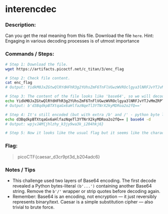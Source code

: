 # interencdec

### Description:

Can you get the real meaning from this file.
Download the file `here`.
Hint: Engaging in various decoding processes is of utmost importance

### Commands / Steps:

```bash
# Step 1: Download the file.
wget https://artifacts.picoctf.net/c_titan/3/enc_flag

# Step 2: Check file content.
cat enc_flag
# Output: YidkM0JxZGtwQlRYdHFhR3g2YUhsZmF6TnFlVGwzWVROclgya3lNRFJvYTJvMmZRPT0nCg==

# Step 3: The content of the file looks like 'base64', so we will decode it.
echo YidkM0JxZGtwQlRYdHFhR3g2YUhsZmF6TnFlVGwzWVROclgya3lNRFJvYTJvMmZRPT0nCg== | base64 -d
# Output: b'd3BqdkpBTXtqaGx6aHlfazNqeTl3YTNrX2kyMDRoa2o2fQ=='

# Step 4: It's still encoded (but with extra /b' and /' - python byte literal markers), so we will decode it for the second time excluding the trailing characters in the start and the end. 
echo d3BqdkpBTXtqaGx6aHlfazNqeTl3YTNrX2kyMDRoa2o2fQ== | base64 -d
# Output: wpjvJAM{jhlzhy_k3jy9wa3k_i204hkj6}

# Step 5: Now it looks like the usual flag but it seems like the characters are shifted, so we will decode it using an online Ceaser cipher decoder. Then, we will get the flag.
```

### Flag:

> picoCTF{caesar_d3cr9pt3d_b204adc6}

### Notes / Tips

- This challenge used two layers of Base64 encoding. The first decode revealed a Python bytes-literal `(b'...')` containing another Base64 string. Remove the `b'/'` wrapper or strip quotes before decoding again.
- Remember: Base64 is an encoding, not encryption — it just reversibly represents binary/text. Caesar is a simple substitution cipher — also trivial to brute force.


